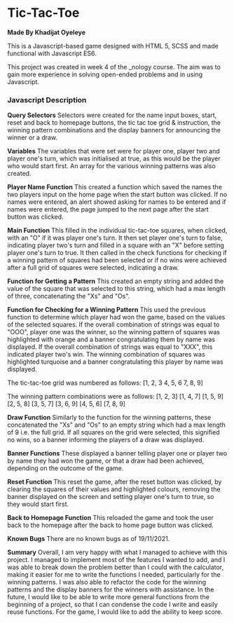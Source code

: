 # Tic-Tac-Toe
**Made By Khadijat Oyeleye**

This is a Javascript-based game designed with HTML 5, SCSS and made functional with Javascript ES6.

This project was created in week 4 of the _nology course. The aim was to gain more experience in solving open-ended problems and in using Javascript.

### Javascript Description
**Query Selectors**
Selectors were created for the name input boxes, start, reset and back to homepage buttons, the tic tac toe grid & instruction, the winning pattern combinations and the display banners for announcing the winner or a draw.

**Variables**
The variables that were set were for player one, player two and player one's turn, which was initialised at true, as this would be the player who would start first. An array for the various winning patterns was also created.

**Player Name Function**
This created a function which saved the names the two players input on the home page when the start button was clicked. If no names were entered, an alert showed asking for names to be entered and if names were entered, the page jumped to the next page after the start button was clicked.

**Main Function**
This filled in the individual tic-tac-toe squares, when clicked, with an "O" if it was player one's turn. It then set player one's turn to false, indicating player two's turn and filled in a square with an "X" before setting player one's turn to true. It then called in the check functions for checking if a winning pattern of squares had been selected or if no wins were achieved after a full grid of squares were selected, indicating a draw.

**Function for Getting a Pattern**
This created an empty string and added the value of the square that was selected to this string, which had a max length of three, concatenating the "Xs" and "Os".

**Function for Checking for a Winning Pattern**
This used the previous function to determine which player had won the game, based on the values of the selected squares. If the overall combination of strings was equal to "OOO", player one was the winner, so the winning pattern of squares was highlighted with orange and a banner congratulating them by name was displayed. If the overall combination of strings was equal to "XXX", this indicated player two's win. The winning combination of squares was highlighted turquoise and a banner congratulating this player by name was displayed.

The tic-tac-toe grid was numbered as follows:
[1, 2, 3
4, 5, 6
7, 8, 9]

The winning pattern combinations were as follows:
[1, 2, 3]
[1, 4, 7]
[1, 5, 9]
[2, 5, 8]
[3, 5, 7]
[3, 6, 9]
[4, 5, 6]
[7, 8, 9]

**Draw Function**
Similarly to the function for the winning patterns, these concatenated the "Xs" and "Os" to an empty string which had a max length of 9 i.e. the full grid. If all squares on the grid were selected, this signified no wins, so a banner informing the players of a draw was displayed.

**Banner Functions**
These displayed a banner telling player one or player two by name they had won the game, or that a draw had been achieved, depending on the outcome of the game.

**Reset Function**
This reset the game, after the reset button was clicked, by clearing the squares of their values and highlighted colours, removing the banner displayed on the screen and setting player one's turn to true, so they would start first.

**Back to Homepage Function**
This reloaded the game and took the user back to the homepage after the back to home page button was clicked.

**Known Bugs**
There are no known bugs as of 19/11/2021.

**Summary**
Overall, I am very happy with what I managed to achieve with this project. I managed to implement most of the features I wanted to add, and I was able to break down the problem better than I could with the calculator, making it easier for me to write the functions I needed, particularly for the winning patterns. I was also able to refactor the code for the winning patterns and the display banners for the winners with assistance. In the future, I would like to be able to write more general functions from the beginning of a project, so that I can condense the code I write and easily reuse functions. For the game, I would like to add the ability to keep score.